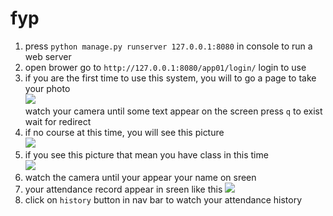 # fyp
1. press `python manage.py runserver 127.0.0.1:8080` in console to run a web server
2. open brower go to `http://127.0.0.1:8080/app01/login/` login to use
3. if you are the first time to use this system, you will to go a page to take your photo<br/>
   <img src="https://upload.cc/i1/2019/06/01/dOkI57.jpg" /><br/>
   watch your camera until some text appear on the screen press `q` to exist
   wait for  redirect
4. if no course at this time, you will see this picture<br/>
   <img src="https://upload.cc/i1/2019/06/01/Qns7DL.jpg"/>
5. if you see this picture that mean you have class in this time<br/>
   <img src="https://upload.cc/i1/2019/06/01/hgMVGJ.jpg"/>
6. watch the camera until your appear your name on sreen
7. your attendance record appear in sreen like this
   <img src="https://upload.cc/i1/2019/06/01/dOkI57.jpg"/>
8. click on `history` button in nav bar to watch your attendance history
